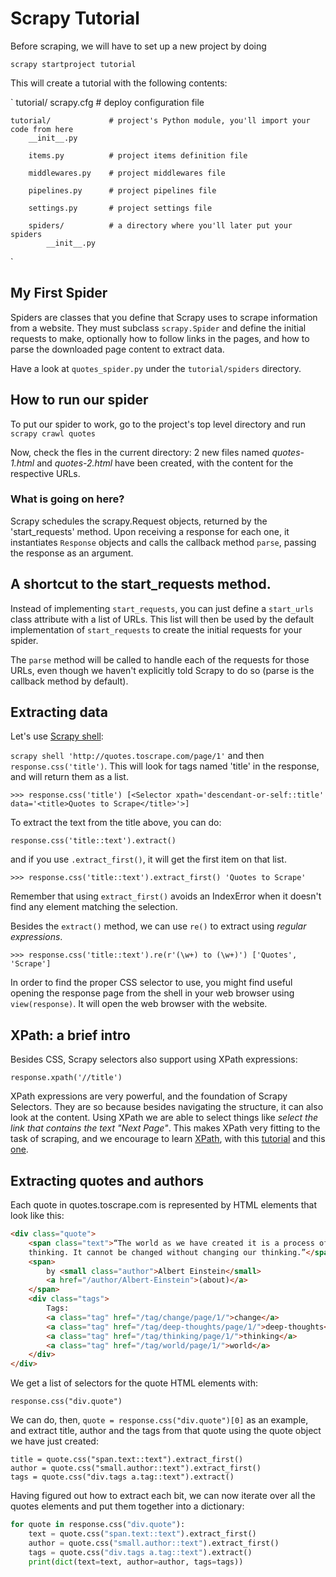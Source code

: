 # Scrapy Tutorial
Before scraping, we will have to set up a new project by doing

`scrapy startproject tutorial`


This will create a tutorial with the following contents:

`
tutorial/
    scrapy.cfg            # deploy configuration file

    tutorial/             # project's Python module, you'll import your code from here
        __init__.py

        items.py          # project items definition file

        middlewares.py    # project middlewares file

        pipelines.py      # project pipelines file

        settings.py       # project settings file

        spiders/          # a directory where you'll later put your spiders
            __init__.py
`

## My First Spider
Spiders are classes that you define that Scrapy uses to scrape information from a website. They must subclass `scrapy.Spider` and define the initial requests to make, optionally how to follow links in the pages, and how to parse the downloaded page content to extract data.

Have a look at `quotes_spider.py` under the `tutorial/spiders` directory.

## How to run our spider

To put our spider to work, go to the project's top level directory and run
`scrapy crawl quotes`

Now, check the fles in the current directory: 2 new files named *quotes-1.html* and *quotes-2.html* have been created, with the content for the respective URLs.

### What is going on here?
Scrapy schedules the scrapy.Request objects, returned by the 'start_requests' method. Upon receiving a response for each one, it instantiates `Response` objects and calls the callback method `parse`, passing the response as an argument.

## A shortcut to the start_requests method.
Instead of implementing `start_requests`, you can just define a `start_urls` class attribute with a list of URLs. This list will then be used by the default implementation of `start_requests` to create the initial requests for your spider.

The `parse` method will be called to handle each of the requests for those URLs, even though we haven't explicitly told Scrapy to do so (parse is the callback method by default).

## Extracting data

Let's use [Scrapy shell](https://doc.scrapy.org/en/latest/topics/shell.html#topics-shell):

`scrapy shell 'http://quotes.toscrape.com/page/1'` and then `response.css('title')`. This will look for tags named 'title' in the response, and will return them as a list.

`>>> response.css('title')
[<Selector xpath='descendant-or-self::title' data='<title>Quotes to Scrape</title>'>]`

To extract the text from the title above, you can do:

`response.css('title::text').extract()`

and if you use `.extract_first()`, it will get the first item on that list.

`>>> response.css('title::text').extract_first()
'Quotes to Scrape'`

Remember that using `extract_first()` avoids an IndexError when it doesn't find any element matching the selection.

Besides the `extract()` method, we can use `re()` to extract using *regular expressions*.

`>>> response.css('title::text').re(r'(\w+) to (\w+)')
['Quotes', 'Scrape']`

In order to find the proper CSS selector to use, you might find useful opening the response page from the shell in your web browser using `view(response)`. It will open the web browser with the website.

## XPath: a brief intro
Besides CSS, Scrapy selectors also support using XPath expressions:

`response.xpath('//title')`

XPath expressions are very powerful, and the foundation of Scrapy Selectors. They are so because besides navigating the structure, it can also look at the content. Using XPath we are able to select things like *select the link that contains the text "Next Page"*. This makes XPath very fitting to the task of scraping, and we encourage to learn [XPath](https://doc.scrapy.org/en/latest/topics/selectors.html#topics-selectors), with this [tutorial](http://zvon.org/comp/r/tut-XPath_1.html) and this [one](http://plasmasturm.org/log/xpath101/).

## Extracting quotes and authors

Each quote in quotes.toscrape.com is represented by HTML elements that look like this:

```html
<div class="quote">
    <span class="text">“The world as we have created it is a process of our
    thinking. It cannot be changed without changing our thinking.”</span>
    <span>
        by <small class="author">Albert Einstein</small>
        <a href="/author/Albert-Einstein">(about)</a>
    </span>
    <div class="tags">
        Tags:
        <a class="tag" href="/tag/change/page/1/">change</a>
        <a class="tag" href="/tag/deep-thoughts/page/1/">deep-thoughts</a>
        <a class="tag" href="/tag/thinking/page/1/">thinking</a>
        <a class="tag" href="/tag/world/page/1/">world</a>
    </div>
</div>
```

We get a list of selectors for the quote HTML elements with:

`response.css("div.quote")`

We can do, then, `quote = response.css("div.quote")[0]` as an example, and extract title, author and the tags from that quote using the quote object we have just created:

```
title = quote.css("span.text::text").extract_first()
author = quote.css("small.author::text").extract_first()
tags = quote.css("div.tags a.tag::text").extract()
```

Having figured out how to extract each bit, we can now iterate over all the quotes elements and put them together into a dictionary:

```python
for quote in response.css("div.quote"):
    text = quote.css("span.text::text").extract_first()
    author = quote.css("small.author::text").extract_first()
    tags = quote.css("div.tags a.tag::text").extract()
    print(dict(text=text, author=author, tags=tags))
```
